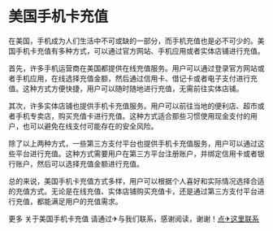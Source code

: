 # 美国手机卡充值

在美国，手机成为人们生活中不可或缺的一部分，而手机充值也是必不可少的。美国手机卡充值有多种方式，可以通过官方网站、手机应用或者实体店铺进行充值。

首先，许多手机运营商在美国都提供在线充值服务。用户可以通过登录官方网站或者手机应用，在线选择充值金额，然后通过信用卡、借记卡或者电子支付进行充值。这种方式方便快捷，用户可以随时随地进行充值，无需前往实体店铺。

其次，许多实体店铺也提供手机卡充值服务。用户可以前往当地的便利店、超市或者手机专卖店，购买充值卡进行充值。这种方式适合那些习惯使用现金支付的用户，也可以避免在线支付可能存在的安全风险。

除了以上两种方式，一些第三方支付平台也提供手机卡充值服务，用户可以通过这些平台进行充值。这种方式需要用户在第三方平台注册账户，并绑定信用卡或者银行账户，然后可以选择充值金额进行充值。

总的来说，美国手机卡充值方式多样，用户可以根据个人喜好和实际情况选择合适的充值方式。无论是在线充值、实体店铺购买充值卡，还是通过第三方支付平台进行充值，都能满足用户的充值需求。

更多 关于美国手机卡充值 请通过✈与我们联系，感谢阅读，谢谢！[点✈这里联系](https://k02.cc)